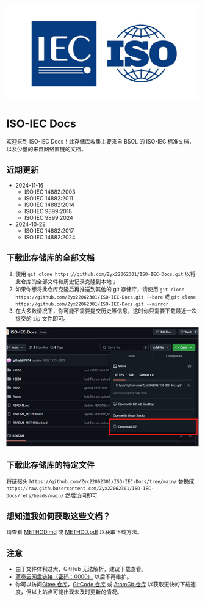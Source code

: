 ![](https://raw.githubusercontent.com/Zyx22062301/ISO-IEC-Docs/refs/heads/main/Assets/icon.jpg)

# ISO-IEC Docs

欢迎来到 ISO-IEC Docs！此存储库收集主要来自 BSOL 的 ISO-IEC 标准文档，以及少量的来自网络直链的文档。

## 近期更新
- 2024-11-16
   - ISO IEC 14882:2003
   - ISO IEC 14882:2011
   - ISO IEC 14882:2014
   - ISO IEC 9899:2018
   - ISO IEC 9899:2024
- 2024-10-28
   - ISO IEC 14882:2017
   - ISO IEC 14882:2024

## 下载此存储库的全部文档
1. 使用 `git clone https://github.com/Zyx22062301/ISO-IEC-Docs.git` 以将此仓库的全部文件和历史记录克隆到本地；
2. 如果你想将此仓库克隆后再推送到其他的 git 存储库，请使用 `git clone https://github.com/Zyx22062301/ISO-IEC-Docs.git --bare` 或 `git clone https://github.com/Zyx22062301/ISO-IEC-Docs.git --mirror`
3. 在大多数情况下，你可能不需要提交历史等信息，这时你只需要下载最近一次提交的 zip 文件即可。

![](https://raw.githubusercontent.com/Zyx22062301/ISO-IEC-Docs/refs/heads/main/Assets/downloadzip.png)

## 下载此存储库的特定文件
将链接头 `https://github.com/Zyx22062301/ISO-IEC-Docs/tree/main/` 替换成 `https://raw.githubusercontent.com/Zyx22062301/ISO-IEC-Docs/refs/heads/main/` 然后访问即可

## 想知道我如何获取这些文档？
请查看 [METHOD.md](https://github.com/Zyx22062301/ISO-IEC-Docs/blob/main/METHOD.md) 或 [METHOD.pdf](https://github.com/Zyx22062301/ISO-IEC-Docs/blob/main/METHOD.pdf) 以获取下载方法。

## 注意
- 由于文件体积过大，GitHub 无法解析，建议下载查看。
- [蓝奏云网盘链接（密码：0000）](https://610402220623.lanzouq.com/b00tay8n1c) 以后不再维护。
- 你可以访问[Gitee 仓库](https://gitee.com/MICRO201014_admin/ISO-IEC-Docs)，[GitCode 仓库](https://gitcode.com/2402_84665876/ISO-IEC-Docs/overview) 或 [AtomGit 仓库](https://atomgit.com/micro201014/ISO-IEC-Docs) 以获取更快的下载速度，但以上站点可能出现未及时更新的情况。
















